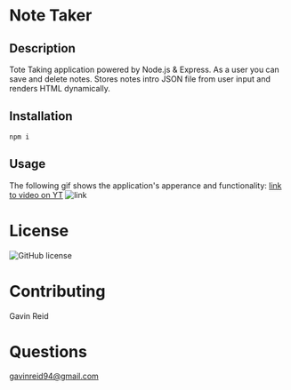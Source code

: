 # Note Taker

## Description
  Tote Taking application powered by Node.js & Express. As a user you can save and delete notes. Stores notes intro JSON file from user input and renders HTML dynamically.

## Installation
    npm i
  
## Usage
The following gif shows the application's apperance and functionality:
  [link to video on YT]()
  ![link]()
  
# License
  ![GitHub license](https://img.shields.io/badge/license-mit-blue.svg)
 
 # Contributing 
   Gavin Reid 
  
# Questions
  gavinreid94@gmail.com
